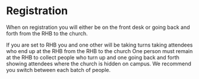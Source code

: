 # Registration

When on registration you will either be on the front desk or going back and forth from the RHB to the church.

If you are set to RHB you and one other will be taking turns taking attendees who end up at the RHB from the RHB to the church
One person must remain at the RHB to collect people who turn up and one going back and forth showing attendees where the church is hidden on campus.
We recommend you switch between each batch of people.


